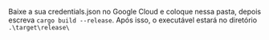Baixe a sua credentials.json no Google Cloud e coloque nessa pasta, depois escreva `cargo build --release`. Após isso, o executável estará no diretório `.\target\release\`
